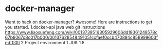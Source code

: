 # docker-manager
Want to hack on docker-manager? Awesome! Here are instructions to get you
started.
1.docker-api java web 
git Instructions
https://www.liaoxuefeng.com/wiki/0013739516305929606dd18361248578c67b8067c8c017b000/00137628548491051ccfaef0ccb470894c858999603fedf000
2.Project environment
  1.JDK 1.8
